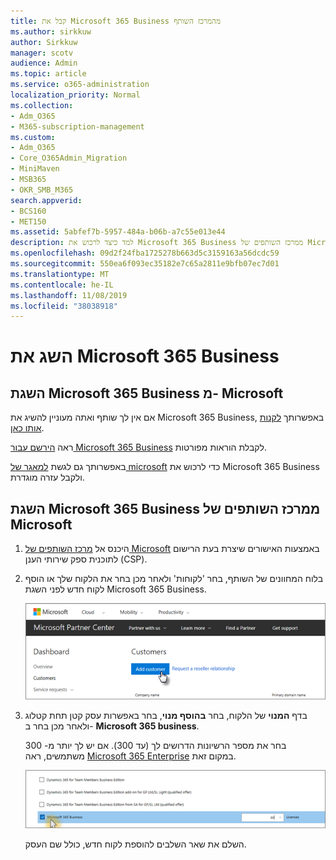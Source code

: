 ```yaml
---
title: קבל את Microsoft 365 Business מהמרכז השותף
ms.author: sirkkuw
author: Sirkkuw
manager: scotv
audience: Admin
ms.topic: article
ms.service: o365-administration
localization_priority: Normal
ms.collection:
- Adm_O365
- M365-subscription-management
ms.custom:
- Adm_O365
- Core_O365Admin_Migration
- MiniMaven
- MSB365
- OKR_SMB_M365
search.appverid:
- BCS160
- MET150
ms.assetid: 5abfef7b-5957-484a-b06b-a7c55e013e44
description: למד כיצד לרכוש את Microsoft 365 Business ממרכז השותפים של Microsoft.
ms.openlocfilehash: 09d2f24fba1725278b663d5c3159163a56dcdc59
ms.sourcegitcommit: 550ea6f093ec35182e7c65a2811e9bfb07ec7d01
ms.translationtype: MT
ms.contentlocale: he-IL
ms.lasthandoff: 11/08/2019
ms.locfileid: "38038918"
---
```

# <a name="get-microsoft-365-business"></a>השג את Microsoft 365 Business

## <a name="get-microsoft-365-business-from-microsoft"></a>השגת Microsoft 365 Business מ- Microsoft

אם אין לך שותף ואתה מעוניין להשיג את Microsoft 365 Business, באפשרותך [לקנות אותו כאן](https://www.microsoft.com/en-US/microsoft-365/business).

ראה [הירשם עבור Microsoft 365 Business](sign-up.md) לקבלת הוראות מפורטות.

באפשרותך גם לגשת [למאגר של microsoft](https://www.microsoft.com/en-us/store/locations/find-a-store?icid=en_US_Store_UH_FAS) כדי לרכוש את Microsoft 365 Business ולקבל עזרה מוגדרת.
  
## <a name="get-microsoft-365-business-from-microsoft-partner-center"></a>השגת Microsoft 365 Business ממרכז השותפים של Microsoft

1. היכנס אל [מרכז השותפים של Microsoft](https://go.microsoft.com/fwlink/p/?linkid=849910) באמצעות האישורים שיצרת בעת הרישום לתוכנית ספק שירותי הענן (CSP). 
    
2. בלוח המחוונים של השותף, בחר 'לקוחות' ולאחר מכן בחר את הלקוח שלך או הוסף לקוח חדש לפני השגת Microsoft 365 Business.
    
    ![In the Microsoft Partner center, add a new customer.](media/ec807d07-bbd2-411f-8fe1-c644cf9a3882.png)
  
3. בדף **המנוי** של הלקוח, בחר **בהוסף מנוי**, בחר באפשרות עסק קטן תחת קטלוג ולאחר מכן בחר ב- **Microsoft 365 business**.
    
    בחר את מספר הרשיונות הדרושים לך (עד 300). אם יש לך יותר מ- 300 משתמשים, ראה [Microsoft 365 Enterprise](https://go.microsoft.com/fwlink/p/?linkid=862316) במקום זאת. 
    
    ![On the New subscription page choose small business.](media/52d99e89-2175-4974-84bb-dd626048541b.png)
  
    השלם את שאר השלבים להוספת לקוח חדש, כולל שם העסק.
    


